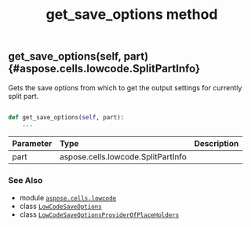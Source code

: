 ﻿---
title: get_save_options method
second_title: Aspose.Cells for Python via .NET API References
description: 
type: docs
weight: 30
url: /aspose.cells.lowcode/lowcodesaveoptionsproviderofplaceholders/get_save_options/
is_root: false
---

## get_save_options(self, part) {#aspose.cells.lowcode.SplitPartInfo}

Gets the save options from which to get the output settings for currently split part.



```python

def get_save_options(self, part):
    ...
```


| Parameter | Type | Description |
| :- | :- | :- |
| part | aspose.cells.lowcode.SplitPartInfo |  |



### See Also
* module [`aspose.cells.lowcode`](../../)
* class [`LowCodeSaveOptions`](/cells/python-net/aspose.cells.lowcode/lowcodesaveoptions)
* class [`LowCodeSaveOptionsProviderOfPlaceHolders`](/cells/python-net/aspose.cells.lowcode/lowcodesaveoptionsproviderofplaceholders)
